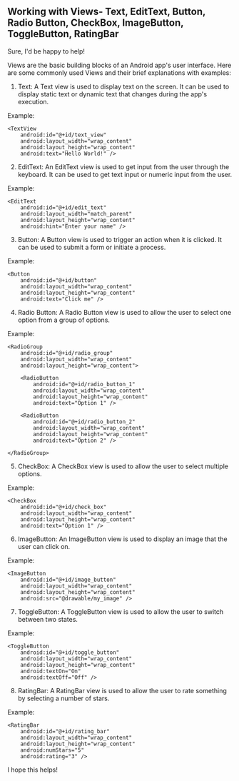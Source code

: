 ## Working with Views- Text, EditText, Button, Radio Button, CheckBox, ImageButton, ToggleButton, RatingBar 

Sure, I'd be happy to help!

Views are the basic building blocks of an Android app's user interface. Here are some commonly used Views and their brief explanations with examples:

1. Text: A Text view is used to display text on the screen. It can be used to display static text or dynamic text that changes during the app's execution. 

Example: 

```
<TextView
    android:id="@+id/text_view"
    android:layout_width="wrap_content"
    android:layout_height="wrap_content"
    android:text="Hello World!" />
```

2. EditText: An EditText view is used to get input from the user through the keyboard. It can be used to get text input or numeric input from the user.

Example:

```
<EditText
    android:id="@+id/edit_text"
    android:layout_width="match_parent"
    android:layout_height="wrap_content"
    android:hint="Enter your name" />
```

3. Button: A Button view is used to trigger an action when it is clicked. It can be used to submit a form or initiate a process.

Example:

```
<Button
    android:id="@+id/button"
    android:layout_width="wrap_content"
    android:layout_height="wrap_content"
    android:text="Click me" />
```

4. Radio Button: A Radio Button view is used to allow the user to select one option from a group of options.

Example:

```
<RadioGroup
    android:id="@+id/radio_group"
    android:layout_width="wrap_content"
    android:layout_height="wrap_content">

    <RadioButton
        android:id="@+id/radio_button_1"
        android:layout_width="wrap_content"
        android:layout_height="wrap_content"
        android:text="Option 1" />

    <RadioButton
        android:id="@+id/radio_button_2"
        android:layout_width="wrap_content"
        android:layout_height="wrap_content"
        android:text="Option 2" />

</RadioGroup>
```

5. CheckBox: A CheckBox view is used to allow the user to select multiple options.

Example:

```
<CheckBox
    android:id="@+id/check_box"
    android:layout_width="wrap_content"
    android:layout_height="wrap_content"
    android:text="Option 1" />
```

6. ImageButton: An ImageButton view is used to display an image that the user can click on.

Example:

```
<ImageButton
    android:id="@+id/image_button"
    android:layout_width="wrap_content"
    android:layout_height="wrap_content"
    android:src="@drawable/my_image" />
```

7. ToggleButton: A ToggleButton view is used to allow the user to switch between two states.

Example:

```
<ToggleButton
    android:id="@+id/toggle_button"
    android:layout_width="wrap_content"
    android:layout_height="wrap_content"
    android:textOn="On"
    android:textOff="Off" />
```

8. RatingBar: A RatingBar view is used to allow the user to rate something by selecting a number of stars.

Example:

```
<RatingBar
    android:id="@+id/rating_bar"
    android:layout_width="wrap_content"
    android:layout_height="wrap_content"
    android:numStars="5"
    android:rating="3" />
```

I hope this helps!
